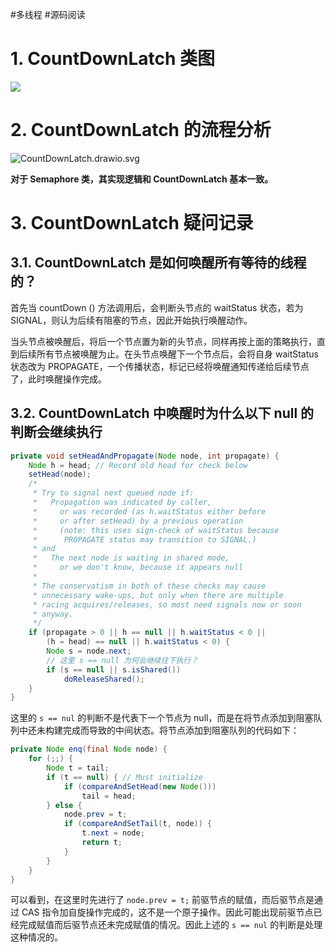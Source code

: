 #多线程 #源码阅读 

# 1. CountDownLatch 类图

![](https://varg-my-images.oss-cn-beijing.aliyuncs.com/img/20220501190616.png)

# 2. CountDownLatch 的流程分析

![CountDownLatch.drawio.svg](https://varg-my-images.oss-cn-beijing.aliyuncs.com/img/202308260048332.svg)

**对于 Semaphore 类，其实现逻辑和 CountDownLatch 基本一致。**

# 3. CountDownLatch 疑问记录

## 3.1. CountDownLatch 是如何唤醒所有等待的线程的？

首先当 countDown () 方法调用后，会判断头节点的 waitStatus 状态，若为 SIGNAL，则认为后续有阻塞的节点，因此开始执行唤醒动作。

当头节点被唤醒后，将后一个节点置为新的头节点，同样再按上面的策略执行，直到后续所有节点被唤醒为止。在头节点唤醒下一个节点后，会将自身 waitStatus 状态改为 PROPAGATE，一个传播状态，标记已经将唤醒通知传递给后续节点了，此时唤醒操作完成。

## 3.2. CountDownLatch 中唤醒时为什么以下 null 的判断会继续执行

```java
private void setHeadAndPropagate(Node node, int propagate) {
	Node h = head; // Record old head for check below
	setHead(node);
	/*
	 * Try to signal next queued node if:
	 *   Propagation was indicated by caller,
	 *     or was recorded (as h.waitStatus either before
	 *     or after setHead) by a previous operation
	 *     (note: this uses sign-check of waitStatus because
	 *      PROPAGATE status may transition to SIGNAL.)
	 * and
	 *   The next node is waiting in shared mode,
	 *     or we don't know, because it appears null
	 *
	 * The conservatism in both of these checks may cause
	 * unnecessary wake-ups, but only when there are multiple
	 * racing acquires/releases, so most need signals now or soon
	 * anyway.
	 */
	if (propagate > 0 || h == null || h.waitStatus < 0 ||
		(h = head) == null || h.waitStatus < 0) {
		Node s = node.next;
		// 这里 s == null 为何会继续往下执行？
		if (s == null || s.isShared())
			doReleaseShared();
	}
}
```

这里的 `s == nul` 的判断不是代表下一个节点为 null，而是在将节点添加到阻塞队列中还未构建完成而导致的中间状态。将节点添加到阻塞队列的代码如下：

```java
private Node enq(final Node node) {
    for (;;) {
        Node t = tail;
        if (t == null) { // Must initialize
            if (compareAndSetHead(new Node()))
                tail = head;
        } else {
            node.prev = t;
            if (compareAndSetTail(t, node)) {
                t.next = node;
                return t;
            }
        }
    }
}
```

可以看到，在这里时先进行了 `node.prev = t;` 前驱节点的赋值，而后驱节点是通过 CAS 指令加自旋操作完成的，这不是一个原子操作。因此可能出现前驱节点已经完成赋值而后驱节点还未完成赋值的情况。因此上述的 `s == nul` 的判断是处理这种情况的。
